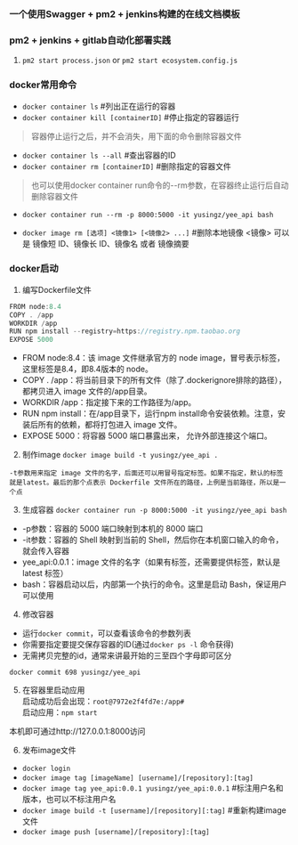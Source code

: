 ### 一个使用Swagger + pm2 + jenkins构建的在线文档模板

### pm2 + jenkins + gitlab自动化部署实践
1. `pm2 start process.json` or `pm2 start ecosystem.config.js`

### docker常用命令
- `docker container ls` #列出正在运行的容器
- `docker container kill [containerID]` #停止指定的容器运行

> 容器停止运行之后，并不会消失，用下面的命令删除容器文件

- `docker container ls --all` #查出容器的ID
- `docker container rm [containerID]` #删除指定的容器文件

> 也可以使用docker container run命令的--rm参数，在容器终止运行后自动删除容器文件

- `docker container run --rm -p 8000:5000 -it yusingz/yee_api bash`

- `docker image rm [选项] <镜像1> [<镜像2> ...]` #删除本地镜像 <镜像> 可以是 镜像短 ID、镜像长 ID、镜像名 或者 镜像摘要


### docker启动

1. 编写Dockerfile文件

```javascript
FROM node:8.4
COPY . /app
WORKDIR /app
RUN npm install --registry=https://registry.npm.taobao.org
EXPOSE 5000
```

- FROM node:8.4：该 image 文件继承官方的 node image，冒号表示标签，这里标签是8.4，即8.4版本的 node。
- COPY . /app：将当前目录下的所有文件（除了.dockerignore排除的路径），都拷贝进入 image 文件的/app目录。
- WORKDIR /app：指定接下来的工作路径为/app。
- RUN npm install：在/app目录下，运行npm install命令安装依赖。注意，安装后所有的依赖，都将打包进入 image 文件。
- EXPOSE 5000：将容器 5000 端口暴露出来， 允许外部连接这个端口。

2. 制作image
`docker image build -t yusingz/yee_api .`

`-t参数用来指定 image 文件的名字，后面还可以用冒号指定标签。如果不指定，默认的标签就是latest。最后的那个点表示 Dockerfile 文件所在的路径，上例是当前路径，所以是一个点`

3. 生成容器
`docker container run -p 8000:5000 -it yusingz/yee_api bash`

- -p参数：容器的 5000 端口映射到本机的 8000 端口
- \-it参数：容器的 Shell 映射到当前的 Shell，然后你在本机窗口输入的命令，就会传入容器
- yee_api:0.0.1：image 文件的名字（如果有标签，还需要提供标签，默认是 latest 标签）
- bash：容器启动以后，内部第一个执行的命令。这里是启动 Bash，保证用户可以使用 

4. 修改容器
- 运行`docker commit`，可以查看该命令的参数列表
- 你需要指定要提交保存容器的ID(通过`docker ps -l` 命令获得)
- 无需拷贝完整的id，通常来讲最开始的三至四个字母即可区分 

`docker commit 698 yusingz/yee_api`

5. 在容器里启动应用  
启动成功后会出现：`root@7972e2f4fd7e:/app#`  
启动应用：`npm start`  

本机即可通过http://127.0.0.1:8000访问

6. 发布image文件
- `docker login`
- `docker image tag [imageName] [username]/[repository]:[tag]`
- `docker image tag yee_api:0.0.1 yusingz/yee_api:0.0.1` #标注用户名和版本，也可以不标注用户名
- `docker image build -t [username]/[repository][:tag]` #重新构建image文件
- `docker image push [username]/[repository]:[tag]`
